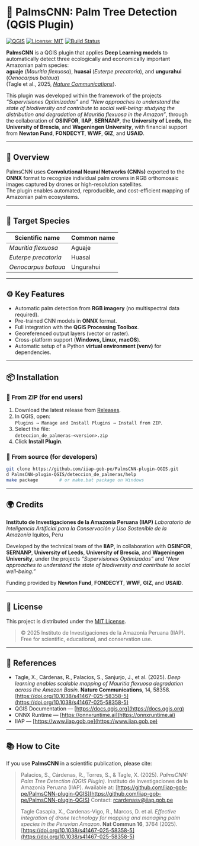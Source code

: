 # 🌴 PalmsCNN: Palm Tree Detection (QGIS Plugin)

[![QGIS](https://img.shields.io/badge/QGIS-3.34%2B-green.svg)](https://qgis.org)
[![License: MIT](https://img.shields.io/badge/license-MIT-blue.svg)](./LICENSE)
[![Build Status](https://img.shields.io/badge/build-passing-success.svg)]()

**PalmsCNN** is a QGIS plugin that applies **Deep Learning models** to automatically detect three ecologically and economically important Amazonian palm species:  
**aguaje** (*Mauritia flexuosa*), **huasai** (*Euterpe precatoria*), and **ungurahui** (*Oenocarpus bataua*)  
(Tagle et al., 2025, [*Nature Communications*](https://www.nature.com/articles/s41467-025-58358-5)).

This plugin was developed within the framework of the projects *“Supervisiones Optimizadas”* and *“New approaches to understand the state of biodiversity and contribute to social well-being: studying the distribution and degradation of Mauritia flexuosa in the Amazon”*, through the collaboration of **OSINFOR**, **IIAP**, **SERNANP**, the **University of Leeds**, the **University of Brescia**, and **Wageningen University**, with financial support from **Newton Fund**, **FONDECYT**, **WWF**, **GIZ**, and **USAID**.

---

## 🧠 Overview

PalmsCNN uses **Convolutional Neural Networks (CNNs)** exported to the **ONNX** format to recognize individual palm crowns in RGB orthomosaic images captured by drones or high-resolution satellites.  
The plugin enables automated, reproducible, and cost-efficient mapping of Amazonian palm ecosystems.

---

## 🌿 Target Species

| Scientific name | Common name |
|------------------|-------------|
| *Mauritia flexuosa* | Aguaje |
| *Euterpe precatoria* | Huasai |
| *Oenocarpus bataua* | Ungurahui |

---

## ⚙️ Key Features

- Automatic palm detection from **RGB imagery** (no multispectral data required).  
- Pre-trained CNN models in **ONNX** format.  
- Full integration with the **QGIS Processing Toolbox**.  
- Georeferenced output layers (vector or raster).  
- Cross-platform support (**Windows, Linux, macOS**).  
- Automatic setup of a Python **virtual environment (venv)** for dependencies.  
---

## 📦 Installation

### 🔹 From ZIP (for end users)
1. Download the latest release from [Releases](../../releases).  
2. In QGIS, open:  
   `Plugins → Manage and Install Plugins → Install from ZIP`.  
3. Select the file:  
   `deteccion_de_palmeras-<version>.zip`  
4. Click **Install Plugin**.

### 🔹 From source (for developers)
```bash
git clone https://github.com/iiap-gob-pe/PalmsCNN-plugin-QGIS.git
d PalmsCNN-plugin-QGIS/deteccion_de_palmeras/help
make package        # or make.bat package on Windows
```
---
## 🌍 Credits

**Instituto de Investigaciones de la Amazonía Peruana (IIAP)**
*Laboratorio de Inteligencia Artificial para la Conservación y Uso Sostenible de la Amazonía*
Iquitos, Peru

Developed by the technical team of the **IIAP**, in collaboration with **OSINFOR**, **SERNANP**, **University of Leeds**, **University of Brescia**, and **Wageningen University**, under the projects *“Supervisiones Optimizadas”* and *“New approaches to understand the state of biodiversity and contribute to social well-being.”*

Funding provided by **Newton Fund**, **FONDECYT**, **WWF**, **GIZ**, and **USAID**.

---

## 🧾 License

This project is distributed under the [MIT License](./LICENSE).

> © 2025 Instituto de Investigaciones de la Amazonía Peruana (IIAP).
> Free for scientific, educational, and conservation use.

---

## 🔗 References

* Tagle, X., Cárdenas, R., Palacios, S., Sanjurjo, J., et al. (2025). *Deep learning enables scalable mapping of Mauritia flexuosa degradation across the Amazon Basin.* **Nature Communications**, 14, 58358. [https://doi.org/10.1038/s41467-025-58358-5](https://doi.org/10.1038/s41467-025-58358-5)
* QGIS Documentation — [https://docs.qgis.org](https://docs.qgis.org)
* ONNX Runtime — [https://onnxruntime.ai](https://onnxruntime.ai)
* IIAP — [https://www.iiap.gob.pe](https://www.iiap.gob.pe)

---

## 📚 How to Cite

If you use **PalmsCNN** in a scientific publication, please cite:

> Palacios, S., Cárdenas, R., Torres, S., & Tagle, X. (2025).
> *PalmsCNN: Palm Tree Detection (QGIS Plugin).*
> Instituto de Investigaciones de la Amazonía Peruana (IIAP).
> Available at: [https://github.com/iiap-gob-pe/PalmsCNN-plugin-QGIS](https://github.com/iiap-gob-pe/PalmsCNN-plugin-QGIS)
> Contact: [rcardenasv@iiap.gob.pe](mailto:rcardenasv@iiap.gob.pe)
>
>Tagle Casapia, X., Cardenas-Vigo, R., Marcos, D. et al. *Effective integration of drone technology for mapping and managing palm species in the Peruvian Amazon*. **Nat Commun 16**, 3764 (2025). [https://doi.org/10.1038/s41467-025-58358-5](https://doi.org/10.1038/s41467-025-58358-5)
> 